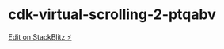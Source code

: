 # cdk-virtual-scrolling-2-ptqabv

[Edit on StackBlitz ⚡️](https://stackblitz.com/edit/cdk-virtual-scrolling-2-ptqabv)